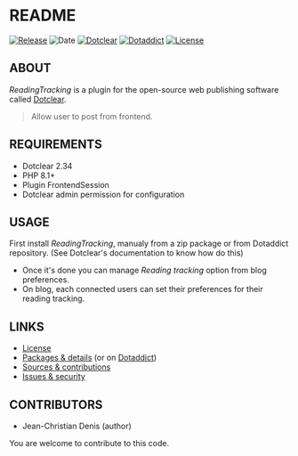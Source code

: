 # README

[![Release](https://img.shields.io/github/v/release/jcdenis/ReadingTracking?color=lightblue)](https://github.com/JcDenis/ReadingTracking/releases)
![Date](https://img.shields.io/github/release-date/jcdenis/ReadingTracking?color=red)
[![Dotclear](https://img.shields.io/badge/dotclear-v2.33-137bbb.svg)](https://fr.dotclear.org/download)
[![Dotaddict](https://img.shields.io/badge/dotaddict-official-9ac123.svg)](https://plugins.dotaddict.org/dc2/details/ReadingTracking)
[![License](https://img.shields.io/github/license/jcdenis/ReadingTracking?color=white)](https://github.com/JcDenis/ReadingTracking/blob/master/LICENSE)

## ABOUT

_ReadingTracking_ is a plugin for the open-source web publishing software called [Dotclear](https://www.dotclear.org).

> Allow user to post from frontend.

## REQUIREMENTS

* Dotclear 2.34
* PHP 8.1+
* Plugin FrontendSession
* Dotclear admin permission for configuration

## USAGE

First install _ReadingTracking_, manualy from a zip package or from 
Dotaddict repository. (See Dotclear's documentation to know how do this)

* Once it's done you can manage _Reading tracking_ option from blog preferences.
* On blog, each connected users can set their preferences for their reading tracking.

## LINKS

* [License](https://github.com/JcDenis/ReadingTracking/blob/master/LICENSE)
* [Packages & details](https://github.com/JcDenis/ReadingTracking/releases) (or on [Dotaddict](https://plugins.dotaddict.org/dc2/details/ReadingTracking))
* [Sources & contributions](https://github.com/JcDenis/ReadingTracking)
* [Issues & security](https://github.com/JcDenis/ReadingTracking/issues)

## CONTRIBUTORS

* Jean-Christian Denis (author)

You are welcome to contribute to this code.
